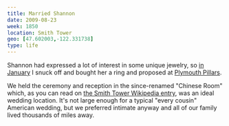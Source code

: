 ```yaml
---
title: Married Shannon
date: 2009-08-23
week: 1850
location: Smith Tower
geo: [47.602003,-122.331738]
type: life
---
```


Shannon had expressed a lot of interest in some unique jewelry, so [in January](/2009/01/15/euphoria.html) I snuck off and bought her a ring and proposed at [Plymouth Pillars](https://www.atlasobscura.com/places/plymouth-pillars-park).

We held the ceremony and reception in the since-renamed "Chinese Room" which, as you can read on [the Smith Tower Wikipedia entry](https://en.m.wikipedia.org/wiki/Smith_Tower#History), was an ideal wedding location. It's not large enough for a typical "every cousin" American wedding, but we preferred intimate anyway and all of our family lived thousands of miles away.
